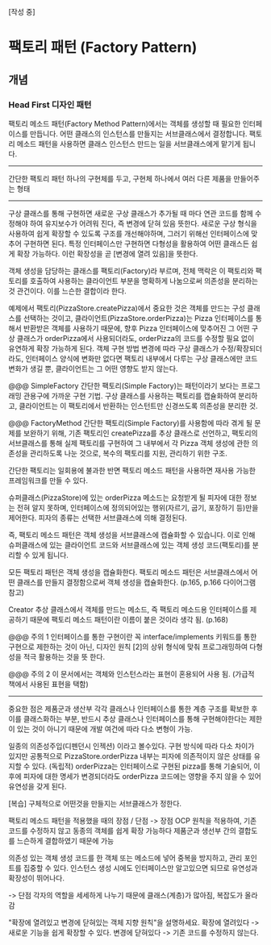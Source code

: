 [작성 중]

# 팩토리 패턴 (Factory Pattern)

## 개념

### Head First 디자인 패턴

팩토리 메소드 패턴(Factory Method Pattern)에서는 객체를 생성할 때 필요한 인터페이스를 만듭니다. 어떤 클래스의 인스턴스를 만들지는 서브클래스에서 결정합니다. 팩토리 메소드 패턴을 사용하면 클래스 인스턴스 만드는 일을 서브클래스에게 맡기게 됩니다.

---

간단한 팩토리 패턴
하나의 구현체를 두고, 구현체 하나에서 여러 다른 제품을 만들어주는 형태

---

구상 클래스를 통해 구현하면 새로운 구상 클래스가 추가될 때 마다 연관 코드를 함께 수정해야 하여 유지보수가 어려워 진다, 즉 변경에 닫혀 있음 뜻한다. 새로운 구상 형식을 사용하여 쉽게 확장할 수 있도록 구조를 개선해야하며, 그러기 위해선 인터페이스에 맞추어 구현하면 된다. 특정 인터페이스만 구현하면 다형성을 활용하여 어떤 클래스든 쉽게 확장 가능하다. 이런 확장성을 곧 [변경에 열려 있음]을 뜻한다.

객체 생성을 담당하는 클래스를 팩토리(Factory)라 부르며, 전체 맥락은 이 팩토리와 팩토리를 호출하여 사용하는 클라이언트 부분을 명확하게 나눔으로써 의존성을 분리하는 것 관건이다. 이를 느슨한 결합이라 한다.

예제에서 팩토리(PizzaStore.createPizza)에서 중요한 것은 객체를 만드는 구성 클래스를 선택하는 것이고, 클라이언트(PizzaStore.orderPizza)는 Pizza 인터페이스를 통해서 반환받은 객체를 사용하기 때문에, 향후 Pizza 인터페이스에 맞추어진 그 어떤 구상 클래스가 orderPizza에서 사용되더라도, orderPizza의 코드를 수정할 필요 없이 유연하게 확장 가능하게 된다.
객체 구현 방법 변경에 따라 구상 클래스가 수정/확장되더라도, 인터페이스 양식에 변화만 없다면 팩토리 내부에서 다루는 구상 클래스에만 코드 변화가 생길 뿐, 클라이언트는 그 어떤 영향도 받지 않는다.

@@@ SimpleFactory
간단한 팩토리(Simple Factory)는 패턴이라기 보다는 프로그래밍 관용구에 가까운 구현 기법.
구상 클래스를 사용하는 팩토리를 캡슐화하여 분리하고, 클라이언트는 이 팩토리에서 반환하는 인스턴트만 신경쓰도록 의존성을 분리한 것.

@@@ FactoryMethod
간단한 팩토리(Simple Factory)를 사용함에 따라 겪게 될 문제를 보완하기 위해, 기존 팩토리인 createPizza를 추상 클래스로 선언하고, 팩토리의 서브클래스를 통해 실제 팩토리를 구현하여 그 내부에서 각 Pizza 객체 생성에 관한 의존성을 관리하도록 나눈 것으로, 복수의 팩토리를 지원, 관리하기 위한 구조.

간단한 팩토리는 일회용에 불과한 반면 팩토리 메소드 패턴을 사용하면 재사용 가능한 프레임워크를 만들 수 있다.

슈퍼클래스(PizzaStore)에 있는 orderPizza 메소드는 요청받게 될 피자에 대한 정보는 전혀 알지 못하며, 인터페이스에 정의되어있는 행위(자르기, 굽기, 포장하기 등)만을 제어한다. 피자의 종류는 선택한 서브클래스에 의해 결정된다.

즉, 팩토리 메소드 패턴은 객체 생성을 서브클래스에 캡슐화할 수 있습니다. 이로 인해 슈퍼클래스에 있는 클라이언트 코드와 서브클래스에 있는 객체 생성 코드(팩토리)를 분리할 수 있게 됩니다.

모든 팩토리 패턴은 객체 생성을 캡슐화한다.
팩토리 메소드 패턴은 서브클래스에서 어떤 클래스를 만들지 결정함으로써 객체 생성을 캡슐화한다. (p.165, p.166 다이어그램 참고)

Creator 추상 클래스에서 객체를 만드는 메소드, 즉 팩토리 메소드용 인터페이스를 제공하기 때문에 팩토리 메소드 패턴이란 이름이 붙은 것이라 생각 됨. (p.168)

@@@ 주의 1
인터페이스를 통한 구현이란 꼭 interface/implements 키워드를 통한 구현으로 제한하는 것이 아닌, 디자인 원칙 [2]의 상위 형식에 맞춰 프로그래밍하여 다형성을 적극 활용하는 것을 뜻 한다.

@@@ 주의 2
이 문서에서는 객체와 인스턴스라는 표현이 혼용되어 사용 됨. (가급적 책에서 사용된 표현을 택함)

---

중요한 점은 제품군과 생산부 각각 클래스나 인터페이스를 통한 계층 구조를 확보한 후 이를 클래스화하는 부분, 반드시 추상 클래스나 인터페이스를 통해 구현해야한다는 제한이 있는 것이 아니기 때문에 개발 여건에 따라 다소 변형이 가능.

일종의 의존성주입(디펜던시 인젝션) 이라고 볼수있다. 구현 방식에 따라 다소 차이가 있지만 공통적으로 PizzaStore.orderPizza 내부는 피자에 의존적이지 않은 상태를 유지할 수 있다. (독립적)
orderPizza는 인터페이스로 구현된 pizza를 통해 기술되어, 이후에 피자에 대한 명세가 변경되더라도 orderPizza 코드에는 영향을 주지 않을 수 있어 유연성을 갖게 된다.

[복습]
구체적으로 어떤것을 만들지는 서브클래스가 정한다.

팩토리 메소드 패턴을 적용했을 때의 장점 / 단점
-> 장점
OCP 원칙을 적용하여, 기존 코드를 수정하지 않고 동종의 객체를 쉽게 확장 가능하다
제품군과 생선부 간의 결합도를 느슨하게 결합하였기 때문에 가능

의존성 있는 객체 생성 코드를 한 객체 또는 메소드에 넣어 중복을 방지하고, 관리 포인트를 집중할 수 있다.
인스턴스 생성 시에도 인터페이스만 알고있으면 되므로 유연성과 확장성이 뛰어나다.

-> 단점
각자의 역할을 세세하게 나누기 때문에 클래스(계층)가 많아짐, 복잡도가 올라감

"확장에 열려있고 변경에 닫혀있는 객체 지향 원칙"을 설명하세요.
확장에 열려있다 -> 새로운 기능을 쉽게 확장할 수 있다.
변경에 닫혀있다 -> 기존 코드를 수정하지 않는다.
